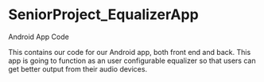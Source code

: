 SeniorProject_EqualizerApp
==========================

Android App Code

This contains our code for our Android app, both front end and back. This app is going to function as an user configurable equalizer so that users can get better output from their audio devices.
